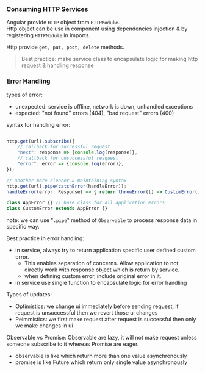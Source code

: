 ### Consuming HTTP Services
Angular provide `HTTP` object from `HTTPModule`.        
Http object can be use in component using dependencies injection & by registering `HTTPModule` in imports.
    
Http provide `get, put, post, delete`  methods.

>Best practice: make service class to encapsulate logic for making http request & handling response  

	 
### Error Handling
types of error:
- unexpected: service is offline, network is down, unhandled exceptions
- expected: "not found" errors (404), "bad request" errors (400)
         
syntax for handling error:
```typescript

http.get(url).subscribe({
	// callback for successful request
	"next": response => {console.log(response)},
	// callback for unsuccessful resquest
	"error": error => {console.log(error)},
});

// another more cleaner & maintaining syntax
http.get(url).pipe(catchError(handleError));
handleError(error: Response) => { return throwError(() => CustomError()); } 

class AppError {} // base class for all application errors
class CustomError extends AppError {}
```
            
note: we can use "`.pipe`" method of `Observable` to process response data in specific way.   
           
Best practice in error handling: 
 - in service, always try to return application specific user defined custom error.
	 - This enables separation of concerns. Allow application to not directly work with response object which is return by service.
	 - when defining custom error, include original error in it.
 - in service use single function to encapsulate logic for error handling
                          
Types of updates:
- Optimistics: we change ui immediately before sending request, if request is unsuccessful then we revert those ui changes
- Peimmistics: we first make request after request is successful then only we make changes in ui
                             
Observable vs Promise: Observable are lazy, it will not make request unless someone subscribe to it whereas Promise are eager.
- observable is like  which return more than one value asynchronously
- promise is like Future which return only single value asynchronously
